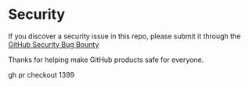 # Security

If you discover a security issue in this repo, please submit it through the
[GitHub Security Bug Bounty][hackerone-github]

Thanks for helping make GitHub products safe for everyone.

[hackerone-github]: https://hackerone.com/github
gh pr checkout 1399
